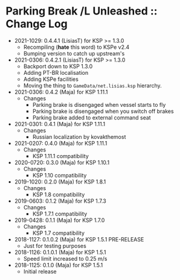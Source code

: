 # Parking Break /L Unleashed :: Change Log

* 2021-1029: 0.4.4.1 (LisiasT) for KSP >= 1.3.0
	+ Recompiling (**hate** this word) to KSPe v2.4
	+ Bumping version to catch up upstream's
* 2021-0306: 0.4.2.1 (LisiasT) for KSP >= 1.3.0
	+ Backport down to KSP 1.3.0
	+ Adding PT-BR localisation
	+ Adding KSPe facilities
	+ Moving the thing to `GameData/net.lisias.ksp` hierarchy.
* 2021-0306: 0.4.2 (Maja) for KSP 1.11.1
	+ Changes
		- Parking brake is disengaged when vessel starts to fly
		- Parking brake is disengaged when you switch off brakes
		- Parking brake added to external command seat
* 2021-0301: 0.4.1 (Maja) for KSP 1.11.1
	+ Changes
		- Russian localization by kovakthemost
* 2021-0207: 0.4.0 (Maja) for KSP 1.11.1
	+ Changes
		- KSP 1.11.1 compatibility
* 2020-0720: 0.3.0 (Maja) for KSP 1.10.1
	+ Changes
		- KSP 1.10 compatibility
* 2019-1020: 0.2.0 (Maja) for KSP 1.8.1
	+ Changes
		- KSP 1.8 compatibility
* 2019-0603: 0.1.2 (Maja) for KSP 1.7.3
	+ Changes
		- KSP 1.7.1 compatibility
* 2019-0428: 0.1.1 (Maja) for KSP 1.7.0
	+ Changes
		- KSP 1.7 compatibility
* 2018-1127: 0.1.0.2 (Maja) for KSP 1.5.1 PRE-RELEASE
	+ Just for testing purposes
* 2018-1126: 0.1.0.1 (Maja) for KSP 1.5.1
	+ Speed limit increased to 0.25 m/s
* 2018-1125: 0.1.0 (Maja) for KSP 1.5.1
	+ Initial release
